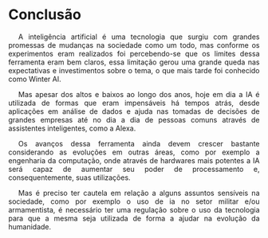 # Conclusão

<p style="text-indent: 20px; text-align: justify">
A inteligência artificial é uma tecnologia que surgiu com grandes promessas de mudanças na sociedade como um todo, mas conforme os experimentos eram realizados foi percebendo-se que os limites dessa ferramenta eram bem claros, essa limitação gerou uma grande queda nas expectativas e investimentos sobre o tema, o que mais tarde foi conhecido como Winter AI.
</p>

<p style="text-indent: 20px; text-align: justify">
Mas apesar dos altos e baixos ao longo dos anos, hoje em dia a IA é utilizada de formas que eram impensáveis há tempos atrás, desde aplicações em análise de dados e ajuda nas tomadas de decisões de grandes empresas até no dia a dia de pessoas comuns através de assistentes inteligentes, como a Alexa.
</p>

<p style="text-indent: 20px; text-align: justify">
Os avanços dessa ferramenta ainda devem crescer bastante considerando as evoluções em outras áreas, como por exemplo a engenharia da computação, onde através de hardwares mais potentes a IA será capaz de aumentar seu poder de processamento e, consequentemente, suas utilizações.
</p>

<p style="text-indent: 20px; text-align: justify">
Mas é preciso ter cautela em relação a alguns assuntos sensíveis na sociedade, como por exemplo o uso de ia no setor militar e/ou armamentista, é necessário ter uma regulação sobre o uso da tecnologia para que a mesma seja utilizada de forma a ajudar na evolução da humanidade.
</p>
